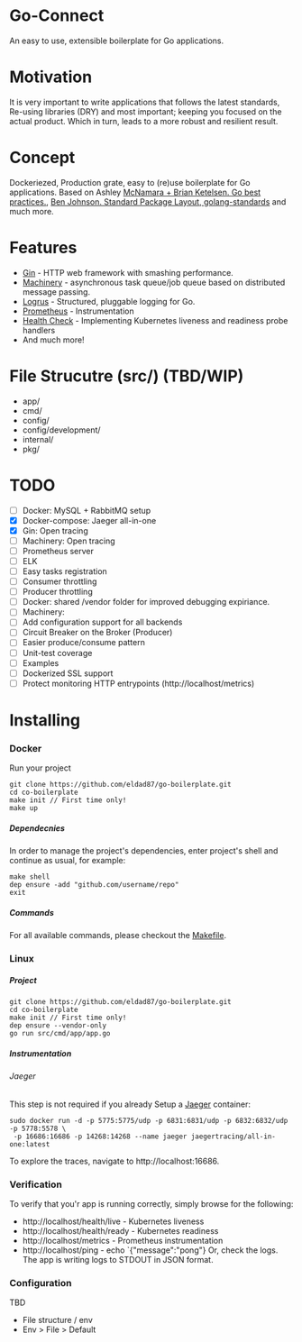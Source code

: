 # Go-Connect
An easy to use, extensible boilerplate for Go applications.

# Motivation
It is very important to write applications that follows the latest standards, Re-using libraries (DRY) and most important; keeping you focused on the actual product.
Which in turn, leads to a more robust and resilient result.

# Concept
Dockeriezed, Production grate, easy to (re)use boilerplate for Go applications. Based on Ashley [McNamara + Brian Ketelsen. Go best practices.](https://www.youtube.com/watch?v=MzTcsI6tn-0 "McNamara + Brian Ketelsen. Go best practices"), [Ben Johnson. Standard Package Layout](https://medium.com/@benbjohnson/standard-package-layout-7cdbc8391fc1 "Ben Johnson. Standard Package Layout"),[ golang-standards]( https://github.com/golang-standards/project-layout " golang-standard") and much more.

# Features
- [Gin](https://github.com/gin-gonic/gin "Gin") - HTTP web framework with smashing performance.
- [Machinery](https://github.com/RichardKnop/machinery "Machinery") -  asynchronous task queue/job queue based on distributed message passing.
- [Logrus](https://github.com/sirupsen/logrus "Logrus") - Structured, pluggable logging for Go.
- [Prometheus](github.com/prometheus/client_golang "Prometheus") -  Instrumentation
- [Health Check](https://github.com/heptiolabs/healthcheck "Health Check") - Implementing Kubernetes liveness and readiness probe handlers
- And much more!

# File Strucutre (src/) (TBD/WIP)
- app/
- cmd/
- config/
- config/development/
- internal/
- pkg/

# TODO
- [ ] Docker: MySQL + RabbitMQ setup
- [x] Docker-compose: Jaeger all-in-one
- [x] Gin: Open tracing
- [ ] Machinery: Open tracing
- [ ] Prometheus server
- [ ] ELK
- [ ] Easy tasks registration
- [ ] Consumer throttling
- [ ] Producer throttling
- [ ] Docker: shared /vendor folder for improved debugging expiriance.
- [ ] Machinery: 
 - [ ] Add configuration support for all backends
 - [ ] Circuit Breaker on the Broker (Producer)
 - [ ] Easier produce/consume pattern
- [ ] Unit-test coverage
- [ ] Examples
- [ ] Dockerized SSL support
- [ ] Protect monitoring HTTP entrypoints (http://localhost/metrics)

# Installing
### Docker
Run your project
```
git clone https://github.com/eldad87/go-boilerplate.git
cd co-boilerplate
make init // First time only!
make up
```
##### Dependecnies
In order to manage the project's dependencies, enter project's shell and continue as usual, for example:
```
make shell
dep ensure -add "github.com/username/repo"
exit
```
##### Commands
For all available commands, please checkout the [Makefile](Makefile "Makefile").
### Linux
##### Project
```
git clone https://github.com/eldad87/go-boilerplate.git
cd co-boilerplate
make init // First time only!
dep ensure --vendor-only
go run src/cmd/app/app.go
 ```
##### Instrumentation
###### Jaeger
This step is not required if you already 
Setup a [Jaeger](https://sematext.com/blog/opentracing-jaeger-as-distributed-tracer/) container:
```
sudo docker run -d -p 5775:5775/udp -p 6831:6831/udp -p 6832:6832/udp -p 5778:5578 \
 -p 16686:16686 -p 14268:14268 --name jaeger jaegertracing/all-in-one:latest
```
To explore the traces, navigate to http://localhost:16686.
 
### Verification
 To verify that you'r app is running correctly, simply browse for the following:
  - http://localhost/health/live -  Kubernetes liveness
  - http://localhost/health/ready  -  Kubernetes readiness
  - http://localhost/metrics - Prometheus instrumentation
  - http://localhost/ping  - echo `{"message":"pong"}
Or, check the logs. The app is writing logs to STDOUT in JSON format.





 ### Configuration
 TBD
  - File structure / env
  - Env > File > Default